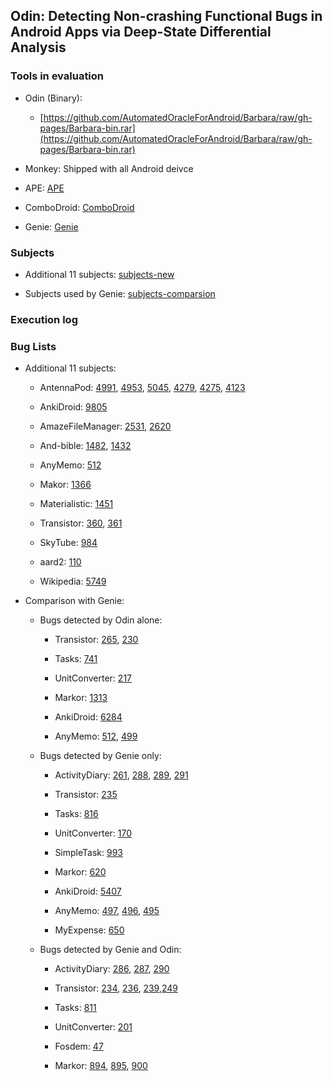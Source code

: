 ## Odin: Detecting Non-crashing Functional Bugs in Android Apps via Deep-State Differential Analysis


### Tools in evaluation

- Odin (Binary):

	* [https://github.com/AutomatedOracleForAndroid/Barbara/raw/gh-pages/Barbara-bin.rar](https://github.com/AutomatedOracleForAndroid/Barbara/raw/gh-pages/Barbara-bin.rar)

- Monkey: Shipped with all Android deivce

- APE: [APE](http://gutianxiao.com/ape/)

- ComboDroid: [ComboDroid](https://github.com/the-themis-benchmarks/combodroid)

- Genie: [Genie](https://github.com/tingsu)

### Subjects

- Additional 11 subjects: [subjects-new](https://github.com/AutomatedOracleForAndroid/Barbara/raw/gh-pages/subjects-new.rar)

- Subjects used by Genie: [subjects-comparsion](https://1drv.ms/u/s!Ap89R8sDM76GpPcWN9RcFMWcTw-Skw?e=frcdsD)


### Execution log

### Bug Lists

- Additional 11 subjects:

	* AntennaPod: [4991](https://github.com/AntennaPod/AntennaPod/issues/4991
), [4953](https://github.com/AntennaPod/AntennaPod/issues/4953
), [5045](https://github.com/AntennaPod/AntennaPod/issues/5045
), [4279](https://github.com/AntennaPod/AntennaPod/issues/4279
), [4275](https://github.com/AntennaPod/AntennaPod/issues/4275
), [4123](https://github.com/AntennaPod/AntennaPod/issues/4123
)

	* AnkiDroid: [9805](https://github.com/ankidroid/Anki-Android/issues/9085
)

	* AmazeFileManager: [2531](https://github.com/TeamAmaze/AmazeFileManager/issues/2531), [2620](https://github.com/TeamAmaze/AmazeFileManager/issues/2620)

	* And-bible: [1482](https://github.com/AndBible/and-bible/issues/1482
), [1432](https://github.com/AndBible/and-bible/issues/1432
)

	* AnyMemo: [512](https://github.com/helloworld1/AnyMemo/issues/512
)

	* Makor: [1366](https://github.com/gsantner/markor/issues/1366
)

	* Materialistic: [1451](https://github.com/hidroh/materialistic/issues/1451)

	* Transistor: [360](https://github.com/y20k/transistor/issues/360
), [361](https://github.com/y20k/transistor/issues/361
)

	* SkyTube: [984](https://github.com/SkyTubeTeam/SkyTube/issues/984
)

	* aard2: [110](https://github.com/itkach/aard2-android/issues/110
)

	* Wikipedia: [5749](https://github.com/wikimedia/apps-android-wikipedia/commit/ab18c853b50ede7fae55b5a1803c57e9c6f606e8)

- Comparison with Genie:

	* Bugs detected by Odin alone:

		- Transistor: [265](https://github.com/y20k/transistor/issues/265), [230](https://github.com/y20k/transistor/issues/230)

		- Tasks: [741](https://github.com/tasks/tasks/issues/741)

		- UnitConverter: [217](https://github.com/physphil/UnitConverterUltimate/issues/217)

		- Markor: [1313](https://github.com/gsantner/markor/pull/1313)

		- AnkiDroid: [6284](https://github.com/ankidroid/Anki-Android/issues/6284)

		- AnyMemo: [512](https://github.com/helloworld1/AnyMemo/issues/512), [499](https://github.com/helloworld1/AnyMemo/issues/499)

	* Bugs detected by Genie only:

		- ActivityDiary: [261](https://github.com/ramack/ActivityDiary/issues/261), [288](https://github.com/ramack/ActivityDiary/issues/288), [289](https://github.com/ramack/ActivityDiary/issues/289), [291](https://github.com/ramack/ActivityDiary/issues/291)

		- Transistor: [235](https://github.com/y20k/transistor/issues/235)

		- Tasks: [816](https://github.com/tasks/tasks/issues/816)

		- UnitConverter: [170](https://github.com/physphil/UnitConverterUltimate/issues/170)

		- SimpleTask: [993](https://github.com/mpcjanssen/simpletask-android/issues/993)

		- Markor: [620](https://github.com/gsantner/markor/issues/620)

		- AnkiDroid: [5407](https://github.com/ankidroid/Anki-Android/issues/5407)

		- AnyMemo: [497](https://github.com/helloworld1/AnyMemo/issues/497), [496](https://github.com/helloworld1/AnyMemo/issues/496), [495](https://github.com/helloworld1/AnyMemo/issues/495)

		- MyExpense: [650](https://github.com/mtotschnig/MyExpenses/issues/650)

	* Bugs detected by Genie and Odin:

		- ActivityDiary: [286](https://github.com/ramack/ActivityDiary/issues/286), [287](https://github.com/ramack/ActivityDiary/issues/287), [290](https://github.com/ramack/ActivityDiary/issues/290)

		- Transistor: [234](https://github.com/y20k/transistor/issues/234), [236](https://github.com/y20k/transistor/issues/236), [239](https://github.com/y20k/transistor/issues/239),[249](https://github.com/y20k/transistor/issues/249)

		- Tasks: [811](https://github.com/tasks/tasks/issues/811)

		- UnitConverter: [201](https://github.com/physphil/UnitConverterUltimate/issues/201)

		- Fosdem: [47](https://github.com/cbeyls/fosdem-companion-android/issues/47)

		- Markor: [894](https://github.com/gsantner/markor/issues/894), [895](https://github.com/gsantner/markor/issues/895), [900](https://github.com/gsantner/markor/issues/900)
